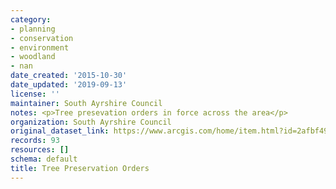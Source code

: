 ```yaml
---
category:
- planning
- conservation
- environment
- woodland
- nan
date_created: '2015-10-30'
date_updated: '2019-09-13'
license: ''
maintainer: South Ayrshire Council
notes: <p>Tree presevation orders in force across the area</p>
organization: South Ayrshire Council
original_dataset_link: https://www.arcgis.com/home/item.html?id=2afbf49fd8514e8aa67fa6a6eceeaf86
records: 93
resources: []
schema: default
title: Tree Preservation Orders
---
```

